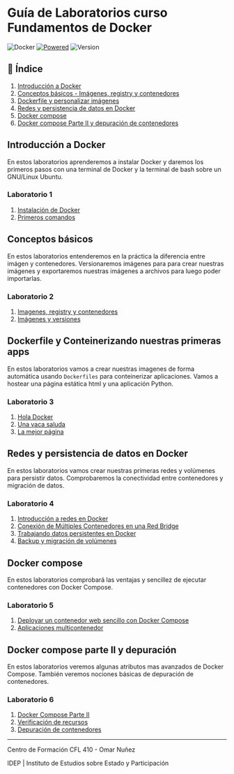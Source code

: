 # Guía de Laboratorios curso Fundamentos de Docker

![Docker](https://img.shields.io/badge/Docker-Container-blue)
[![Powered](https://img.shields.io/badge/Powered%20by-ATE-green.svg)](https://atepba.org.ar/)
![Version](https://img.shields.io/badge/Version-1.0-orange)


## 🐳 Índice
1. [Introducción a Docker](#introducción-a-docker)
2. [Conceptos básicos - Imágenes, registry y contenedores](#conceptos-básicos)
3. [Dockerfile y personalizar imágenes](#dockerfile-y-conteinerizando-nuestras-primeras-apps)
4. [Redes y persistencia de datos en Docker](#redes-y-persistencia-de-datos-en-docker)
5. [Docker compose](#docker-compose)
6. [Docker compose Parte II y depuración de contenedores](#docker-compose-parte-ii-y-depuración)


## Introducción a Docker

En estos laboratorios aprenderemos a instalar Docker y daremos los primeros pasos con una terminal de Docker y la terminal de bash sobre un GNU/Linux Ubuntu.

### Laboratorio 1

1. [Instalación de Docker](./labs/01-introduccion/instalacion.md)
2. [Primeros comandos](./labs/01-introduccion/primeros-comandos.md)


## Conceptos básicos

En estos laboratorios entenderemos en la práctica la diferencia entre imágen y contenedores. Versionaremos imágenes para para crear nuestras imágenes y exportaremos nuestras imágenes a archivos para luego poder importarlas.

### Laboratorio 2

1. [Imagenes, registry y contenedores](./labs/02-conceptos-basicos/21-images-registry-container.md)
2. [Imágenes y versiones](./labs/02-conceptos-basicos/22-images-tags.md)


## Dockerfile y Conteinerizando nuestras primeras apps

En estos laboratorios vamos a crear nuestras imagenes de forma automática usando `Dockerfiles` para conteinerizar aplicaciones. Vamos a hostear una página estática html y una aplicación Python.

### Laboratorio 3

1. [Hola Docker](./labs/03-dockerfiles/31-holamundo/README.md)
2. [Una vaca saluda](./labs/03-dockerfiles/31-cow/README.md)
3. [La mejor página](./labs/03-dockerfiles/32-best-page/README.md)

## Redes y persistencia de datos en Docker

En estos laboratorios vamos crear nuestras primeras redes y volúmenes para persistir datos. Comprobaremos la conectividad entre contenedores y migración de datos.

### Laboratorio 4

1. [Introducción a redes en Docker](./labs/04-redes_volumes/redes/41-introduccion.md)
2. [Conexión de Múltiples Contenedores en una Red Bridge](./labs/04-redes_volumes/redes/42-containers_net.md)
3. [Trabajando datos persistentes en Docker](./labs/04-redes_volumes/volumes/43-volumenes_docker.md)
3. [Backup y migración de volúmenes](./labs/04-redes_volumes/volumes/44-volumenes_bkp.md)

## Docker compose

En estos laboratorios comprobará las ventajas y sencillez de ejecutar contenedores con Docker Compose.

### Laboratorio 5

1. [Deployar un contenedor web sencillo con Docker Compose](./labs/05-compose/51-intro.compose.md)
2. [Aplicaciones multicontenedor](./labs/05-compose/52-multicontainer.md)

## Docker compose parte II y depuración

En estos laboratorios veremos algunas atributos mas avanzados de Docker Compose. También veremos nociones básicas de depuración de contenedores.

### Laboratorio 6

1. [Docker Compose Parte II](./labs/06-compose-debug/61-compose2.md)
2. [Verificación de recursos](./labs/06-compose-debug/62-compose-resources.md)
2. [Depuración de contenedores](./labs/06-compose-debug/63-debug.md)
---------

Centro de Formación CFL 410 - Omar Nuñez

IDEP | Instituto de Estudios sobre Estado y Participación
